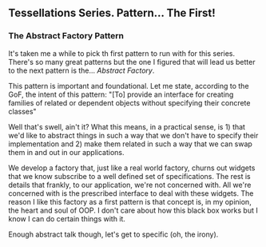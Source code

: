 ## Tessellations Series. Pattern... The First!
### The Abstract Factory Pattern

It's taken me a while to pick th first pattern to run with for this series. There's so many great patterns but the one I figured that will lead us better to the next pattern is the... *Abstract Factory*.

This pattern is important and foundational. Let me state, according to the GoF, the intent of this pattern: 
"[To] provide an interface for creating families of related or dependent objects without specifying their concrete classes"

Well that's swell, ain't it? What this means, in a practical sense, is 1) that we'd like to abstract things in such a way that we don't have to specify their implementation and 2) make them related in such a way that we can swap them in and out in our applications. 

We develop a factory that, just like a real world factory, churns out widgets that we know subscribe to a well defined set of specifications. The rest is details that frankly, to our application, we're not concerned with. All we're concerned with is the prescribed interface to deal with these widgets. The reason I like this factory as a first pattern is that concept is, in my opinion, the heart and soul of OOP. I don't care about how this black box works but I know I can do certain things with it. 

Enough abstract talk though, let's get to specific (oh, the irony).  

